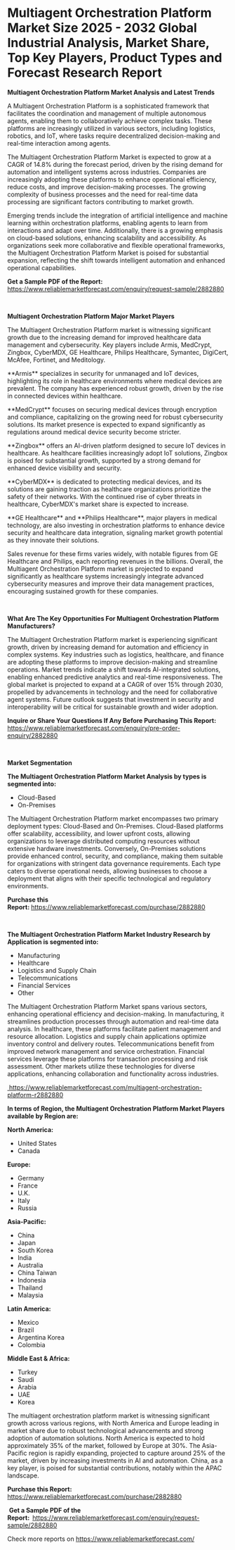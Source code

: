 <p><h1>Multiagent Orchestration Platform Market Size 2025 - 2032 Global Industrial Analysis, Market Share, Top Key Players, Product Types and Forecast Research Report</h1></p><p><strong>Multiagent Orchestration Platform Market Analysis and Latest Trends</strong></p>
<p><p>A Multiagent Orchestration Platform is a sophisticated framework that facilitates the coordination and management of multiple autonomous agents, enabling them to collaboratively achieve complex tasks. These platforms are increasingly utilized in various sectors, including logistics, robotics, and IoT, where tasks require decentralized decision-making and real-time interaction among agents.</p><p>The Multiagent Orchestration Platform Market is expected to grow at a CAGR of 14.8% during the forecast period, driven by the rising demand for automation and intelligent systems across industries. Companies are increasingly adopting these platforms to enhance operational efficiency, reduce costs, and improve decision-making processes. The growing complexity of business processes and the need for real-time data processing are significant factors contributing to market growth.</p><p>Emerging trends include the integration of artificial intelligence and machine learning within orchestration platforms, enabling agents to learn from interactions and adapt over time. Additionally, there is a growing emphasis on cloud-based solutions, enhancing scalability and accessibility. As organizations seek more collaborative and flexible operational frameworks, the Multiagent Orchestration Platform Market is poised for substantial expansion, reflecting the shift towards intelligent automation and enhanced operational capabilities.</p></p>
<p><strong>Get a Sample PDF of the Report:&nbsp;</strong> <a href="https://www.reliablemarketforecast.com/enquiry/request-sample/2882880?utm_campaign=3108&utm_medium=2&utm_source=Github&utm_content=ia&utm_term=13032025&utm_id=multiagent-orchestration-platform">https://www.reliablemarketforecast.com/enquiry/request-sample/2882880</a></p>
<p>&nbsp;</p>
<p><strong>Multiagent Orchestration Platform Major Market Players</strong></p>
<p><p>The Multiagent Orchestration Platform market is witnessing significant growth due to the increasing demand for improved healthcare data management and cybersecurity. Key players include Armis, MedCrypt, Zingbox, CyberMDX, GE Healthcare, Philips Healthcare, Symantec, DigiCert, McAfee, Fortinet, and Meditology.</p><p>**Armis** specializes in security for unmanaged and IoT devices, highlighting its role in healthcare environments where medical devices are prevalent. The company has experienced robust growth, driven by the rise in connected devices within healthcare.</p><p>**MedCrypt** focuses on securing medical devices through encryption and compliance, capitalizing on the growing need for robust cybersecurity solutions. Its market presence is expected to expand significantly as regulations around medical device security become stricter.</p><p>**Zingbox** offers an AI-driven platform designed to secure IoT devices in healthcare. As healthcare facilities increasingly adopt IoT solutions, Zingbox is poised for substantial growth, supported by a strong demand for enhanced device visibility and security.</p><p>**CyberMDX** is dedicated to protecting medical devices, and its solutions are gaining traction as healthcare organizations prioritize the safety of their networks. With the continued rise of cyber threats in healthcare, CyberMDX's market share is expected to increase.</p><p>**GE Healthcare** and **Philips Healthcare**, major players in medical technology, are also investing in orchestration platforms to enhance device security and healthcare data integration, signaling market growth potential as they innovate their solutions.</p><p>Sales revenue for these firms varies widely, with notable figures from GE Healthcare and Philips, each reporting revenues in the billions. Overall, the Multiagent Orchestration Platform market is projected to expand significantly as healthcare systems increasingly integrate advanced cybersecurity measures and improve their data management practices, encouraging sustained growth for these companies.</p></p>
<p>&nbsp;</p>
<p><strong>What Are The Key Opportunities For Multiagent Orchestration Platform Manufacturers?</strong></p>
<p><p>The Multiagent Orchestration Platform market is experiencing significant growth, driven by increasing demand for automation and efficiency in complex systems. Key industries such as logistics, healthcare, and finance are adopting these platforms to improve decision-making and streamline operations. Market trends indicate a shift towards AI-integrated solutions, enabling enhanced predictive analytics and real-time responsiveness. The global market is projected to expand at a CAGR of over 15% through 2030, propelled by advancements in technology and the need for collaborative agent systems. Future outlook suggests that investment in security and interoperability will be critical for sustainable growth and wider adoption.</p></p>
<p><strong>Inquire or Share Your Questions If Any Before Purchasing This Report:</strong> <a href="https://www.reliablemarketforecast.com/enquiry/pre-order-enquiry/2882880?utm_campaign=3108&utm_medium=2&utm_source=Github&utm_content=ia&utm_term=13032025&utm_id=multiagent-orchestration-platform">https://www.reliablemarketforecast.com/enquiry/pre-order-enquiry/2882880</a></p>
<p>&nbsp;</p>
<p><strong>Market Segmentation</strong></p>
<p><strong>The Multiagent Orchestration Platform Market Analysis by types is segmented into:</strong></p>
<p><ul><li>Cloud-Based</li><li>On-Premises</li></ul></p>
<p><p>The Multiagent Orchestration Platform market encompasses two primary deployment types: Cloud-Based and On-Premises. Cloud-Based platforms offer scalability, accessibility, and lower upfront costs, allowing organizations to leverage distributed computing resources without extensive hardware investments. Conversely, On-Premises solutions provide enhanced control, security, and compliance, making them suitable for organizations with stringent data governance requirements. Each type caters to diverse operational needs, allowing businesses to choose a deployment that aligns with their specific technological and regulatory environments.</p></p>
<p><strong>Purchase this Report:&nbsp;</strong><a href="https://www.reliablemarketforecast.com/purchase/2882880?utm_campaign=3108&utm_medium=2&utm_source=Github&utm_content=ia&utm_term=13032025&utm_id=multiagent-orchestration-platform">https://www.reliablemarketforecast.com/purchase/2882880</a></p>
<p>&nbsp;</p>
<p><strong>The Multiagent Orchestration Platform Market Industry Research by Application is segmented into:</strong></p>
<p><ul><li>Manufacturing</li><li>Healthcare</li><li>Logistics and Supply Chain</li><li>Telecommunications</li><li>Financial Services</li><li>Other</li></ul></p>
<p><p>The Multiagent Orchestration Platform Market spans various sectors, enhancing operational efficiency and decision-making. In manufacturing, it streamlines production processes through automation and real-time data analysis. In healthcare, these platforms facilitate patient management and resource allocation. Logistics and supply chain applications optimize inventory control and delivery routes. Telecommunications benefit from improved network management and service orchestration. Financial services leverage these platforms for transaction processing and risk assessment. Other markets utilize these technologies for diverse applications, enhancing collaboration and functionality across industries.</p></p>
<p><a href="https://www.reliablemarketforecast.com/multiagent-orchestration-platform-r2882880?utm_campaign=3108&utm_medium=2&utm_source=Github&utm_content=ia&utm_term=13032025&utm_id=multiagent-orchestration-platform">&nbsp;https://www.reliablemarketforecast.com/multiagent-orchestration-platform-r2882880</a></p>
<p><strong>In terms of Region, the Multiagent Orchestration Platform Market Players available by Region are:</strong></p>
<p>
    <p> <strong> North America: </strong>
        <ul>
            <li>United States</li>
            <li>Canada</li>
        </ul>
        </p> 
    <p> <strong> Europe: </strong>
        <ul>
            <li>Germany</li>
            <li>France</li>
            <li>U.K.</li>
            <li>Italy</li>
            <li>Russia</li>
        </ul>
        </p> 
    <p> <strong> Asia-Pacific: </strong>
        <ul>
            <li>China</li>
            <li>Japan</li>
            <li>South Korea</li>
            <li>India</li>
            <li>Australia</li>
            <li>China Taiwan</li>
            <li>Indonesia</li>
            <li>Thailand</li>
            <li>Malaysia</li>
        </ul>
        </p> 
    <p> <strong> Latin America: </strong>
        <ul>
            <li>Mexico</li>
            <li>Brazil</li>
            <li>Argentina Korea</li>
            <li>Colombia</li>
        </ul>
        </p> 
    <p> <strong> Middle East & Africa: </strong>
        <ul>
            <li>Turkey</li>
            <li>Saudi</li>
            <li>Arabia</li>
            <li>UAE</li>
            <li>Korea</li>
        </ul>
    </p>
    </p>
<p><p>The multiagent orchestration platform market is witnessing significant growth across various regions, with North America and Europe leading in market share due to robust technological advancements and strong adoption of automation solutions. North America is expected to hold approximately 35% of the market, followed by Europe at 30%. The Asia-Pacific region is rapidly expanding, projected to capture around 25% of the market, driven by increasing investments in AI and automation. China, as a key player, is poised for substantial contributions, notably within the APAC landscape.</p></p>
<p><strong>Purchase this Report: </strong><a href="https://www.reliablemarketforecast.com/purchase/2882880?utm_campaign=3108&utm_medium=2&utm_source=Github&utm_content=ia&utm_term=13032025&utm_id=multiagent-orchestration-platform">https://www.reliablemarketforecast.com/purchase/2882880</a></p>
<p>&nbsp;<strong>Get a Sample PDF of the Report:&nbsp;&nbsp;</strong><a href="https://www.reliablemarketforecast.com/enquiry/request-sample/2882880?utm_campaign=3108&utm_medium=2&utm_source=Github&utm_content=ia&utm_term=13032025&utm_id=multiagent-orchestration-platform">https://www.reliablemarketforecast.com/enquiry/request-sample/2882880</a></p>
<p><strong></strong></p>
<p>Check more reports on <a href="https://www.reliablemarketforecast.com/?utm_campaign=3108&utm_medium=2&utm_source=Github&utm_content=ia&utm_term=13032025&utm_id=multiagent-orchestration-platform">https://www.reliablemarketforecast.com/</a></p>